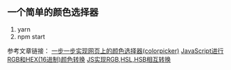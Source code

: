 ## 一个简单的颜色选择器

1. yarn
2. npm start

参考文章链接：
[一步一步实现网页上的颜色选择器(colorpicker)](http://www.xiaomlove.com/2015/04/12/%E4%B8%80%E6%AD%A5%E4%B8%80%E6%AD%A5%E5%AE%9E%E7%8E%B0%E7%BD%91%E9%A1%B5%E4%B8%8A%E7%9A%84%E9%A2%9C%E8%89%B2%E9%80%89%E6%8B%A9%E5%99%A8colorpicker/)
[JavaScript进行RGB和HEX(16进制)颜色转换](http://laker.me/blog/2015/10/10/15_1010_rgb_hex_color/)
[JS实现RGB,HSL,HSB相互转换](http://syean.cn/2017/03/17/JS%E5%AE%9E%E7%8E%B0RGB-HSL-HSB%E7%9B%B8%E4%BA%92%E8%BD%AC%E6%8D%A2/)